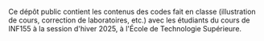 Ce dépôt public contient les contenus des codes fait en classe (illustration de cours, correction de laboratoires, etc.) avec les étudiants du cours de INF155 à la session d'hiver 2025, à l'École de Technologie Supérieure.
